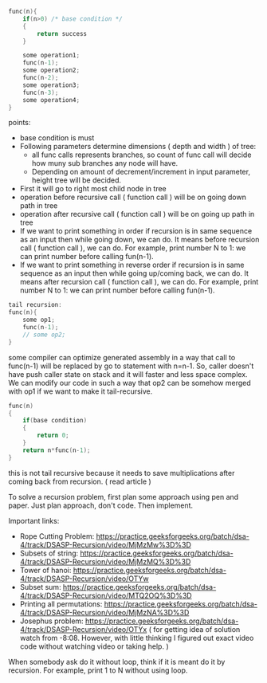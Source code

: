 ```C++
func(n){
	if(n>0) /* base condition */
	{
		return success
	}

	some operation1;
	func(n-1);
	some operation2;
	func(n-2);
	some operation3;
	func(n-3);
	some operation4;
}
```

points:
- base condition is must
- Following parameters determine dimensions ( depth and width ) of tree:
    - all func calls represents branches, so count of func call will decide how muny sub branches any node will have.
    - Depending on amount of decrement/increment in input parameter, height tree will be decided.
- First it will go to right most child node in tree
- operation before recursive call ( function call ) will be on going down path in tree
- operation after recursive call ( function call ) will be on going up path in tree
- If we want to print something in order if recursion is in same sequence as an input then while going down, we can do. It means before recursion call ( function call ), we can do. For example, print number N to 1: we can print number before calling fun(n-1).
- If we want to print something in reverse order if recursion is in same sequence as an input then while going up/coming back, we can do. It means after recursion call ( function call ), we can do. For example, print number N to 1: we can print number before calling fun(n-1).

```C++
tail recursion:
func(n){
	some op1;
	func(n-1);
	// some op2;
}
```
some compiler can optimize generated assembly in a way that call to func(n-1) will be replaced by go to statement with n=n-1. So, caller doesn't have push caller state on stack and it will faster and less space complex. We can modify our code in such a way that op2 can be somehow merged with op1 if we want to make it tail-recursive.
```C++
func(n)
{
	if(base condition)
	{
		return 0;
	}
	return n*func(n-1);
}
```
this is not tail recursive because it needs to save multiplications after coming back from recursion. ( read article )

To solve a recursion problem, first plan some approach using pen and paper. Just plan approach, don't code. Then implement.

Important links:
- Rope Cutting Problem: https://practice.geeksforgeeks.org/batch/dsa-4/track/DSASP-Recursion/video/MjMzMw%3D%3D
- Subsets of string: https://practice.geeksforgeeks.org/batch/dsa-4/track/DSASP-Recursion/video/MjMzMQ%3D%3D
- Tower of hanoi: https://practice.geeksforgeeks.org/batch/dsa-4/track/DSASP-Recursion/video/OTYw
- Subset sum: https://practice.geeksforgeeks.org/batch/dsa-4/track/DSASP-Recursion/video/MTQ2OQ%3D%3D
- Printing all permutations: https://practice.geeksforgeeks.org/batch/dsa-4/track/DSASP-Recursion/video/MjMzNA%3D%3D
- Josephus problem: https://practice.geeksforgeeks.org/batch/dsa-4/track/DSASP-Recursion/video/OTYx ( for getting idea of solution watch from -8:08. However, with little thinking I figured out exact video code without watching video or taking help. )

When somebody ask do it without loop, think if it is meant do it by recursion. For example, print 1 to N without using loop.

